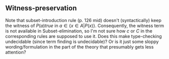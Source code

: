 ## Witness-preservation

Note that subset-introduction rule (p. 126 mid)
doesn't (syntactically) keep the witness of $P(a) true$ in $a \in \{ x \in A | P(x) \}$.
Consequently, the witness term is not available in Subset-elimination,
so I'm not sure how $c$ or $C$ in the corresponding rules are supposed to use it.
Does this make type-checking undecidable (since term finding is undecidable)?
Or is it just some sloppy wording/formulation in the part of the theory that presumably gets less attention?
